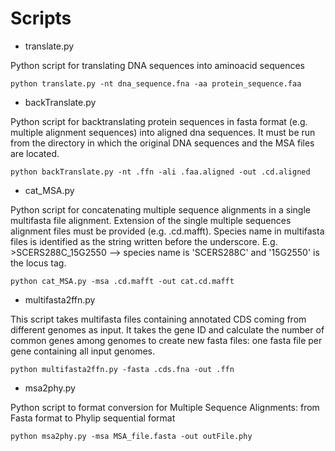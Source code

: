 # Scripts

- translate.py

Python script for translating DNA sequences into aminoacid sequences

```
python translate.py -nt dna_sequence.fna -aa protein_sequence.faa
```


- backTranslate.py

Python script for backtranslating protein sequences in fasta format (e.g. multiple alignment sequences) into aligned dna sequences.
It must be run from the directory in which the original DNA sequences and the MSA files are located.


```
python backTranslate.py -nt .ffn -ali .faa.aligned -out .cd.aligned
```

- cat_MSA.py

Python script for concatenating multiple sequence alignments in a single multifasta file alignment.
Extension of the single multiple sequences alignment files must be provided (e.g. .cd.mafft). 
Species name in multifasta files is identified as the string written before the underscore.
E.g. >SCERS288C_15G2550 --> species name is 'SCERS288C' and '15G2550' is the locus tag.


```
python cat_MSA.py -msa .cd.mafft -out cat.cd.mafft
```



- multifasta2ffn.py

This script takes multifasta files containing annotated CDS coming from different genomes as input.
It takes the gene ID and calculate the number of common genes among genomes to create
new fasta files: one fasta file per gene containing all input genomes. 

```
python multifasta2ffn.py -fasta .cds.fna -out .ffn
```

- msa2phy.py

Python script to format conversion for Multiple Sequence Alignments:
from Fasta format to Phylip sequential format

```
python msa2phy.py -msa MSA_file.fasta -out outFile.phy
```




